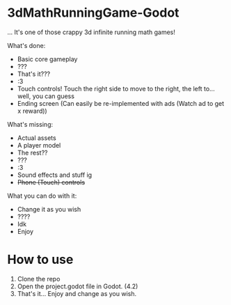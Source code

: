 # 3dMathRunningGame-Godot

... It's one of those crappy 3d infinite running math games!

What's done:

- Basic core gameplay
- ???
- That's it???
- :3
- Touch controls! Touch the right side to move to the right, the left to... well, you can guess
- Ending screen (Can easily be re-implemented with ads (Watch ad to get x reward))

What's missing:

- Actual assets
- A player model
- The rest??
- ???
- :3
- Sound effects and stuff ig
- ~~Phone (Touch) controls~~

What you can do with it:

- Change it as you wish
- ????
- Idk
- Enjoy

# How to use

1. Clone the repo
2. Open the project.godot file in Godot. (4.2)
3. That's it... Enjoy and change as you wish.
